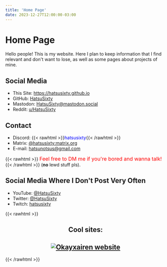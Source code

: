 ```yaml
---
title: 'Home Page'
date: 2023-12-27T12:00:00-03:00
---
```


# Home Page

Hello people! This is my website. Here I plan to keep information that I find relevant and don't want to lose, as well as some pages about projects of mine.

## Social Media

- This Site: <https://hatsusixty.github.io>
- GitHub: [HatsuSixty](https://github.com/HatsuSixty)
- Mastodon: [HatsuSixty@mastodon.social](https://mastodon.social/@HatsuSixty)
- Reddit: [u/HatsuSixty](https://reddit.com/u/HatsuSixty)

## Contact

- Discord: {{< rawhtml >}}<span style="color:blue">hatsusixty</span>{{< /rawhtml >}}
- Matrix: [@hatsusixty:matrix.org](https://matrix.to/#/@hatsusixty:matrix.org)
- E-mail: [hatsunotsus@gmail.com](mailto:hatsunotsus@gmail.com)

{{< rawhtml >}}
<span style="font-size:1.15em;color:red">
  Feel free to DM me if you're bored and wanna talk!
</span>
{{< /rawhtml >}} (**no** lewd stuff pls).

## Social Media Where I Don't Post Very Often

- YouTube: [@HatsuSixty](https://youtube.com/@HatsuSixty)
- Twitter: [@HatsuSixty](https://x.com/HatsuSixty)
- Twitch: [hatsusixty](https://www.twitch.tv/hatsusixty)

{{< rawhtml >}}
<div style="text-align:center">
  <h2>Cool sites:<h2>
  <a href="https://okayxairen.neocities.org/">
    <img src="/buttons/okayxairen.gif" alt="Okayxairen website">
  </a>
</div>
{{< /rawhtml >}}
